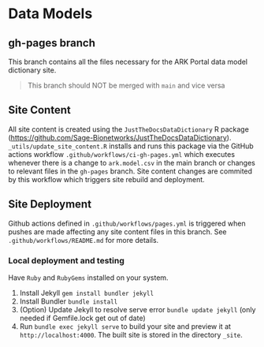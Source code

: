 # Data Models

## gh-pages branch

This branch contains all the files necessary for the ARK Portal data model dictionary 
site. 

> This branch should NOT be merged with `main` and vice versa

## Site Content

All site content is created using the `JustTheDocsDataDictionary` R package 
(<https://github.com/Sage-Bionetworks/JustTheDocsDataDictionary>). `_utils/update_site_content.R` 
installs and runs this package via the GitHub actions workflow `.github/workflows/ci-gh-pages.yml` 
which executes whenever there is a change to `ark.model.csv` in the main branch 
or changes to relevant files in the `gh-pages` branch. Site content changes are 
commited by this workflow which triggers site rebuild and deployment.

## Site Deployment

Github actions defined in `.github/workflows/pages.yml` is triggered when 
pushes are made affecting any site content files in this branch. See `.github/workflows/README.md` 
for more details.

### Local deployment and testing

Have `Ruby` and `RubyGems` installed on your system.

1. Install Jekyll `gem install bundler jekyll`
2. Install Bundler `bundle install`
3. (Option) Update Jekyll to resolve serve error `bundle update jekyll` (only needed if Gemfile.lock get out of date)
4. Run `bundle exec jekyll serve` to build your site and preview it at `http://localhost:4000`. The built site is stored in the directory `_site`.



